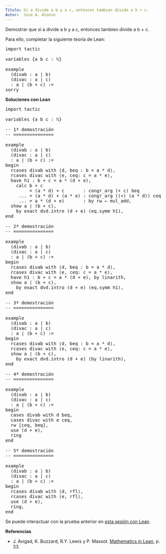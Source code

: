 ```yaml
---
Título: Si a divide a b y a c, entonces tambien divide a b + c.
Autor:  José A. Alonso
---
```


Demostrar que si a divide a b y a c, entonces tambien divide a b + c.

Para ello, completar la siguiente teoría de Lean:

<pre lang="lean">
import tactic

variables {a b c : ℕ}

example
  (divab : a ∣ b)
  (divac : a ∣ c)
  : a ∣ (b + c) :=
sorry
</pre>
<!--more-->

<b>Soluciones con Lean</b>

<pre lang="lean">
import tactic

variables {a b c : ℕ}

-- 1ª demostración
-- ===============

example
  (divab : a ∣ b)
  (divac : a ∣ c)
  : a ∣ (b + c) :=
begin
  rcases divab with ⟨d, beq : b = a * d⟩,
  rcases divac with ⟨e, ceq: c = a * e⟩,
  have h1 : b + c = a * (d + e),
    calc b + c
         = (a * d) + c       : congr_arg (+ c) beq
     ... = (a * d) + (a * e) : congr_arg ((+) (a * d)) ceq
     ... = a * (d + e)       : by rw ← mul_add,
  show a ∣ (b + c),
    by exact dvd.intro (d + e) (eq.symm h1),
end

-- 2ª demostración
-- ===============

example
  (divab : a ∣ b)
  (divac : a ∣ c)
  : a ∣ (b + c) :=
begin
  rcases divab with ⟨d, beq : b = a * d⟩,
  rcases divac with ⟨e, ceq: c = a * e⟩,
  have h1 : b + c = a * (d + e), by linarith,
  show a ∣ (b + c),
    by exact dvd.intro (d + e) (eq.symm h1),
end

-- 3ª demostración
-- ===============

example
  (divab : a ∣ b)
  (divac : a ∣ c)
  : a ∣ (b + c) :=
begin
  rcases divab with ⟨d, beq : b = a * d⟩,
  rcases divac with ⟨e, ceq: c = a * e⟩,
  show a ∣ (b + c),
    by exact dvd.intro (d + e) (by linarith),
end

-- 4ª demostración
-- ===============

example
  (divab : a ∣ b)
  (divac : a ∣ c)
  : a ∣ (b + c) :=
begin
  cases divab with d beq,
  cases divac with e ceq,
  rw [ceq, beq],
  use (d + e),
  ring
end

-- 5ª demostración
-- ===============

example
  (divab : a ∣ b)
  (divac : a ∣ c)
  : a ∣ (b + c) :=
begin
  rcases divab with ⟨d, rfl⟩,
  rcases divac with ⟨e, rfl⟩,
  use (d + e),
  ring,
end
</pre>

Se puede interactuar con la prueba anterior en <a href="https://leanprover-community.github.io/lean-web-editor/#url=https://raw.githubusercontent.com/jaalonso/Calculemus/main/src/Suma_divisible.lean" rel="noopener noreferrer" target="_blank">esta sesión con Lean</a>.

<b>Referencias</b>

+ J. Avigad, K. Buzzard, R.Y. Lewis y P. Massot. [Mathematics in Lean](https://bit.ly/3U4UjBk), p. 33.
